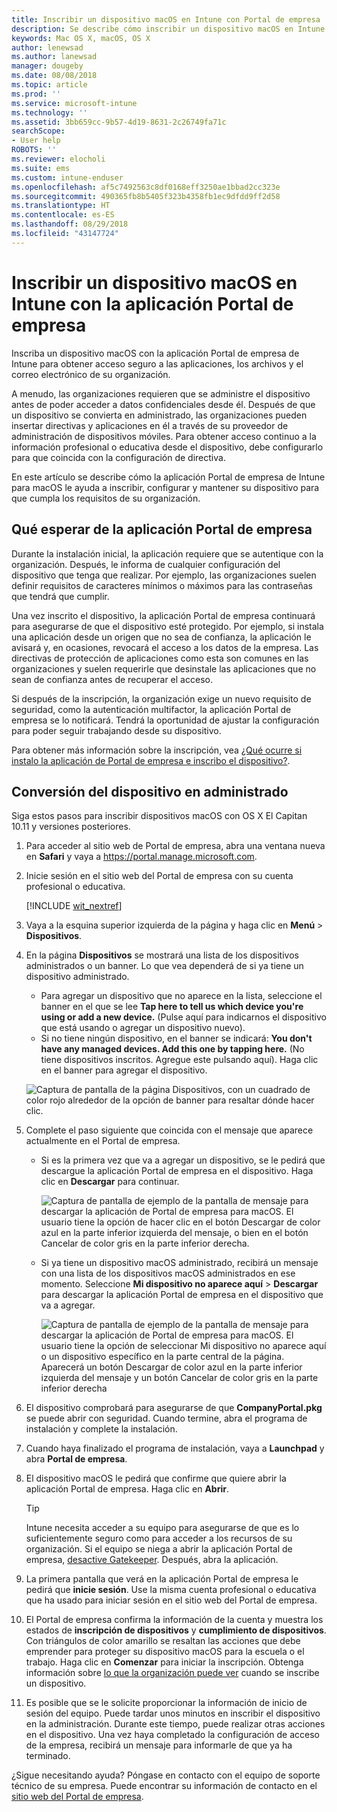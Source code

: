 ```yaml
---
title: Inscribir un dispositivo macOS en Intune con Portal de empresa | Microsoft Docs
description: Se describe cómo inscribir un dispositivo macOS en Intune con la aplicación Portal de empresa.
keywords: Mac OS X, macOS, OS X
author: lenewsad
ms.author: lanewsad
manager: dougeby
ms.date: 08/08/2018
ms.topic: article
ms.prod: ''
ms.service: microsoft-intune
ms.technology: ''
ms.assetid: 3bb659cc-9b57-4d19-8631-2c26749fa71c
searchScope:
- User help
ROBOTS: ''
ms.reviewer: elocholi
ms.suite: ems
ms.custom: intune-enduser
ms.openlocfilehash: af5c7492563c8df0168eff3250ae1bbad2cc323e
ms.sourcegitcommit: 490365fb8b5405f323b4358fb1ec9dfdd9ff2d58
ms.translationtype: HT
ms.contentlocale: es-ES
ms.lasthandoff: 08/29/2018
ms.locfileid: "43147724"
---
```

# <a name="enroll-your-macos-device-in-intune-with-the-company-portal-app"></a>Inscribir un dispositivo macOS en Intune con la aplicación Portal de empresa

Inscriba un dispositivo macOS con la aplicación Portal de empresa de Intune para obtener acceso seguro a las aplicaciones, los archivos y el correo electrónico de su organización.

A menudo, las organizaciones requieren que se administre el dispositivo antes de poder acceder a datos confidenciales desde él. Después de que un dispositivo se convierta en administrado, las organizaciones pueden insertar directivas y aplicaciones en él a través de su proveedor de administración de dispositivos móviles. Para obtener acceso continuo a la información profesional o educativa desde el dispositivo, debe configurarlo para que coincida con la configuración de directiva.  

En este artículo se describe cómo la aplicación Portal de empresa de Intune para macOS le ayuda a inscribir, configurar y mantener su dispositivo para que cumpla los requisitos de su organización.

## <a name="what-to-expect-from-the-company-portal-app"></a>Qué esperar de la aplicación Portal de empresa

Durante la instalación inicial, la aplicación requiere que se autentique con la organización. Después, le informa de cualquier configuración del dispositivo que tenga que realizar. Por ejemplo, las organizaciones suelen definir requisitos de caracteres mínimos o máximos para las contraseñas que tendrá que cumplir.    

Una vez inscrito el dispositivo, la aplicación Portal de empresa continuará para asegurarse de que el dispositivo esté protegido. Por ejemplo, si instala una aplicación desde un origen que no sea de confianza, la aplicación le avisará y, en ocasiones, revocará el acceso a los datos de la empresa. Las directivas de protección de aplicaciones como esta son comunes en las organizaciones y suelen requerirle que desinstale las aplicaciones que no sean de confianza antes de recuperar el acceso.

Si después de la inscripción, la organización exige un nuevo requisito de seguridad, como la autenticación multifactor, la aplicación Portal de empresa se lo notificará. Tendrá la oportunidad de ajustar la configuración para poder seguir trabajando desde su dispositivo.  

Para obtener más información sobre la inscripción, vea [¿Qué ocurre si instalo la aplicación de Portal de empresa e inscribo el dispositivo?](what-happens-if-you-install-the-Company-Portal-app-and-enroll-your-device-in-intune-macos.md).  

## <a name="get-your-device-managed"></a>Conversión del dispositivo en administrado  
Siga estos pasos para inscribir dispositivos macOS con OS X El Capitan 10.11 y versiones posteriores.   


1. Para acceder al sitio web de Portal de empresa, abra una ventana nueva en __Safari__ y vaya a https://portal.manage.microsoft.com.  

2. Inicie sesión en el sitio web del Portal de empresa con su cuenta profesional o educativa.

   [!INCLUDE [wit_nextref](includes/end-user-password-guidance.md)]


3. Vaya a la esquina superior izquierda de la página y haga clic en **Menú** > **Dispositivos**.  

4. En la página __Dispositivos__ se mostrará una lista de los dispositivos administrados o un banner. Lo que vea dependerá de si ya tiene un dispositivo administrado. 
    * Para agregar un dispositivo que no aparece en la lista, seleccione el banner en el que se lee **Tap here to tell us which device you're using or add a new device.** (Pulse aquí para indicarnos el dispositivo que está usando o agregar un dispositivo nuevo).
    * Si no tiene ningún dispositivo, en el banner se indicará: **You don't have any managed devices. Add this one by tapping here.** (No tiene dispositivos inscritos. Agregue este pulsando aquí). Haga clic en el banner para agregar el dispositivo.  

     ![Captura de pantalla de la página Dispositivos, con un cuadrado de color rojo alrededor de la opción de banner para resaltar dónde hacer clic.](./media/CP-enroll-MACOS-1808.png)  
5.  Complete el paso siguiente que coincida con el mensaje que aparece actualmente en el Portal de empresa.  
    * Si es la primera vez que va a agregar un dispositivo, se le pedirá que descargue la aplicación Portal de empresa en el dispositivo. Haga clic en **Descargar** para continuar.  

         ![Captura de pantalla de ejemplo de la pantalla de mensaje para descargar la aplicación de Portal de empresa para macOS. El usuario tiene la opción de hacer clic en el botón Descargar de color azul en la parte inferior izquierda del mensaje, o bien en el botón Cancelar de color gris en la parte inferior derecha.](./media/CP-enroll-download-macOS-1808.png)  

    * Si ya tiene un dispositivo macOS administrado, recibirá un mensaje con una lista de los dispositivos macOS administrados en ese momento. Seleccione **Mi dispositivo no aparece aquí** > **Descargar** para descargar la aplicación Portal de empresa en el dispositivo que va a agregar.  

         ![Captura de pantalla de ejemplo de la pantalla de mensaje para descargar la aplicación de Portal de empresa para macOS. El usuario tiene la opción de seleccionar *Mi dispositivo no aparece aquí* o un dispositivo específico en la parte central de la página. Aparecerá un botón Descargar de color azul en la parte inferior izquierda del mensaje y un botón Cancelar de color gris en la parte inferior derecha](./media/cp-mac-os-device-isnt-here-1808.png)  

6. El dispositivo comprobará para asegurarse de que **CompanyPortal.pkg** se puede abrir con seguridad. Cuando termine, abra el programa de instalación y complete la instalación.  

7. Cuando haya finalizado el programa de instalación, vaya a **Launchpad** y abra **Portal de empresa**.  

8. El dispositivo macOS le pedirá que confirme que quiere abrir la aplicación Portal de empresa. Haga clic en **Abrir**.  

   > [!TIP]
   > Intune necesita acceder a su equipo para asegurarse de que es lo suficientemente seguro como para acceder a los recursos de su organización. Si el equipo se niega a abrir la aplicación Portal de empresa, [desactive Gatekeeper](https://support.apple.com/HT202491). Después, abra la aplicación.

9. La primera pantalla que verá en la aplicación Portal de empresa le pedirá que **inicie sesión**. Use la misma cuenta profesional o educativa que ha usado para iniciar sesión en el sitio web del Portal de empresa.

10. El Portal de empresa confirma la información de la cuenta y muestra los estados de **inscripción de dispositivos** y **cumplimiento de dispositivos**. Con triángulos de color amarillo se resaltan las acciones que debe emprender para proteger su dispositivo macOS para la escuela o el trabajo. Haga clic en **Comenzar** para iniciar la inscripción. Obtenga información sobre [lo que la organización puede ver](what-info-can-your-company-see-when-you-enroll-your-device-in-intune.md) cuando se inscribe un dispositivo.

11. Es posible que se le solicite proporcionar la información de inicio de sesión del equipo. Puede tardar unos minutos en inscribir el dispositivo en la administración. Durante este tiempo, puede realizar otras acciones en el dispositivo. Una vez haya completado la configuración de acceso de la empresa, recibirá un mensaje para informarle de que ya ha terminado.  

¿Sigue necesitando ayuda? Póngase en contacto con el equipo de soporte técnico de su empresa. Puede encontrar su información de contacto en el [sitio web del Portal de empresa](https://go.microsoft.com/fwlink/?linkid=2010980).  
